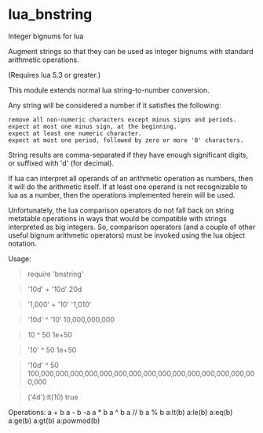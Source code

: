 # lua_bnstring

Integer bignums for lua

Augment strings so that they can be used as integer bignums with
standard arithmetic operations.

(Requires lua 5.3 or greater.)

This module extends normal lua string-to-number conversion.

Any string will be considered a number if it satisfies the following:

    remove all non-numeric characters except minus signs and periods.
    expect at most one minus sign, at the beginning.
    expect at least one numeric character.
    expect at most one period, followed by zero or more '0' characters.

String results are comma-separated if they have enough significant digits,
or suffixed with 'd' (for decimal).

If lua can interpret all operands of an arithmetic operation as numbers,
then it will do the arithmetic itself.  If at least one operand is not
recognizable to lua as a number, then the operations implemented herein
will be used.

Unfortunately, the lua comparison operators do not fall back on string
metatable operations in ways that would be compatible with strings
interpreted as big integers.  So, comparison operators (and a couple of other
useful bignum arithmetic operators) must be invoked using the lua object
notation.

Usage:
> require 'bnstring'

> '10d' + '10d'
20d

> '1,000' + '10'
'1,010'

> '10d' ^ '10'
10,000,000,000

> 10 ^ 50
1e+50

> '10' ^ 50
1e+50

> '10d' ^ 50
100,000,000,000,000,000,000,000,000,000,000,000,000,000,000,000,000

> ('4d'):lt(10)
true

Operations:
    a + b
    a - b
    -a
    a * b
    a ^ b
    a // b
    a % b
    a:lt(b)
    a:le(b)
    a:eq(b)
    a:ge(b)
    a:gt(b)
    a:powmod(b)
